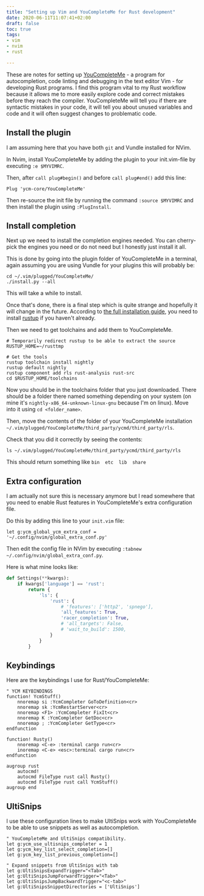 ```yaml
---
title: "Setting up Vim and YouCompleteMe for Rust development"
date: 2020-06-11T11:07:41+02:00
draft: false
toc: true
tags:
- vim
- nvim
- rust

---
```


These are notes for setting up [YouCompleteMe](https://github.com/ycm-core/YouCompleteMe) - a program for autocompletion, code linting and debugging in the text editor Vim - for developing Rust programs. I find this program vital to my Rust workflow because it allows me to more easily explore code and correct mistakes before they reach the compiler. YouCompleteMe will tell you if there are syntactic mistakes in your code, it will tell you about unused variables and code and it will often suggest changes to problematic code. 

## Install the plugin

I am assuming here that you have both `git` and Vundle installed for NVim.

In Nvim, install YouCompleteMe by adding the plugin to your init.vim-file by executing `:e $MYVIMRC`.

Then, after `call plug#begin()` and before  `call plug#end()` add this line:

```vim 
Plug 'ycm-core/YouCompleteMe'
```

Then re-source the init file by running the command `:source $MYVIMRC` and then install the plugin using `:PlugInstall`.

## Install completion
Next up we need to install the completion engines needed. You can cherry-pick the engines you need or do not need but I honestly just install it all.

This is done by going into the plugin folder of YouCompleteMe in a terminal, again assuming you are using Vundle for your plugins this will probably be:

```shell
cd ~/.vim/plugged/YouCompleteMe/
./install.py --all
```

This will take a while to install.

Once that's done, there is a final step which is quite strange and hopefully it will change in the future. According to [the full installation guide](https://github.com/ycm-core/YouCompleteMe/wiki/Full-Installation-Guide), you need to install [rustup](https://www.rustup.rs) if you haven't already.

Then we need to get toolchains and add them to YouCompleteMe.

```shell
# Temporarily redirect rustup to be able to extract the source
RUSTUP_HOME=~/rusttmp

# Get the tools
rustup toolchain install nightly
rustup default nightly
rustup component add rls rust-analysis rust-src
cd $RUSTUP_HOME/toolchains
```
Now you should be in the toolchains folder that you just downloaded. There should be a folder there named something depending on your system (on mine it's `nightly-x86_64-unknown-linux-gnu` because I'm on linux). Move into it using `cd <folder_name>`.

Then, move the contents of the folder of your YouCompleteMe installation `~/.vim/plugged/YouCompleteMe/third_party/ycmd/third_party/rls`. 

Check that you did it correctly by seeing the contents:
```shell
ls ~/.vim/plugged/YouCompleteMe/third_party/ycmd/third_party/rls
```
This should return something like
`bin  etc  lib  share`

## Extra configuration

I am actually not sure this is necessary anymore but I read somewhere that you need to enable Rust features in YouCompleteMe's extra configuration file.

Do this by adding this line to your `init.vim` file:

`let g:ycm_global_ycm_extra_conf = '~/.config/nvim/global_extra_conf.py'`

Then edit the config file in NVim by executing `:tabnew ~/.config/nvim/global_extra_conf.py`.

Here is what mine looks like:

```python
def Settings(**kwargs):
    if kwargs['language'] == 'rust':
        return {
            'ls': {
                'rust': {
                    # 'features': ['http2', 'spnego'],
                    'all_features': True,
                    'racer_completion': True,
                    # 'all_targets': False,
                    # 'wait_to_build': 1500,
                }
            }
        }
```

## Keybindings

Here are the keybindings I use for Rust/YouCompleteMe:

```vim
" YCM KEYBINDINGS
function! YcmStuff() 
    nnoremap si :YcmCompleter GoToDefinition<cr>
    nnoremap sk :YcmRestartServer<cr>
    nnoremap <F1> :YcmCompleter FixIt<cr>
    nnoremap K :YcmCompleter GetDoc<cr>
    nnoremap ; :YcmCompleter GetType<cr>
endfunction

function! Rusty()
    nnoremap <C-e> :terminal cargo run<cr>
    inoremap <C-e> <esc>:terminal cargo run<cr>
endfunction 

augroup rust
    autocmd!
    autocmd FileType rust call Rusty()
	autocmd FileType rust call YcmStuff()
augroup end

```

## UltiSnips

I use these configuration lines to make UltiSnips work with YouCompleteMe to be able to use snippets as well as autocompletion. 

```vim
" YouCompleteMe and UltiSnips compatibility.
let g:ycm_use_ultisnips_completer = 1
let g:ycm_key_list_select_completion=[]
let g:ycm_key_list_previous_completion=[]

" Expand snippets from UltiSnips with tab
let g:UltiSnipsExpandTrigger="<Tab>"
let g:UltiSnipsJumpForwardTrigger="<Tab>"
let g:UltiSnipsJumpBackwardTrigger="<c-tab>"
let g:UltiSnipsSnippetDirectories = ['UltiSnips']
```

